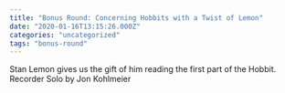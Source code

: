 ```yaml
---
title: "Bonus Round: Concerning Hobbits with a Twist of Lemon"
date: "2020-01-16T13:15:26.000Z"
categories: "uncategorized"
tags: "bonus-round"
---
```


Stan Lemon gives us the gift of him reading the first part of the Hobbit. Recorder Solo by Jon Kohlmeier
